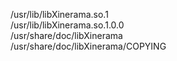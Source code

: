 /usr/lib/libXinerama.so.1  
/usr/lib/libXinerama.so.1.0.0  
/usr/share/doc/libXinerama  
/usr/share/doc/libXinerama/COPYING  
